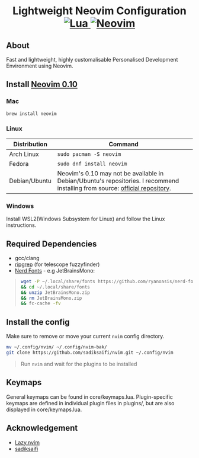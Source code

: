 <h1 align="center">Lightweight Neovim Configuration<br> 

<a href="https://www.lua.org/">
<img
    alt="Lua"
    src="https://img.shields.io/badge/lua-%232C2D72.svg?style=for-the-badge&logo=lua&logoColor=white">
</a>
<a href="https://github.com/neovim/neovim">
<img
    alt="Neovim"
    src="https://img.shields.io/badge/NeoVim-%2357A143.svg?&style=for-the-badge&logo=neovim&logoColor=white">
</a>
</h1>

## About

Fast and lightweight, highly customalisable Personalised Development Environment using Neovim. 

## Install [Neovim 0.10](https://github.com/neovim/neovim/releases/tag/v0.10.0)

### Mac
```sh
brew install neovim
```

### Linux

| Distribution | Command |
| ------------ | ------- |
| Arch Linux | `sudo pacman -S neovim` |
| Fedora | `sudo dnf install neovim` |
| Debian/Ubuntu | Neovim's 0.10 may not be available in Debian/Ubuntu's repositories. I recommend installing from source: [official repository](https://github.com/neovim/neovim/blob/master/INSTALL.md). |

### Windows
Install WSL2(Windows Subsystem for Linux) and follow the Linux instructions.

## Required Dependencies
- gcc/clang
- [ripgrep](https://github.com/BurntSushi/riprep) (for telescope fuzzyfinder)
- [Nerd Fonts](https://www.nerdfonts.com/) - e.g JetBrainsMono: 
> ```sh
> wget -P ~/.local/share/fonts https://github.com/ryanoasis/nerd-fonts/releases/download/v3.0.2/JetBrainsMono.zip 
> && cd ~/.local/share/fonts 
> && unzip JetBrainsMono.zip
> && rm JetBrainsMono.zip 
> && fc-cache -fv
> ```

## Install the config

Make sure to remove or move your current `nvim` config directory.

```sh
mv ~/.config/nvim/ ~/.config/nvim-bak/
git clone https://github.com/sadiksaifi/nvim.git ~/.config/nvim
```
> Run `nvim` and wait for the plugins to be installed

## Keymaps
General keymaps can be found in core/keymaps.lua. Plugin-specific keymaps are defined in individual plugin files in plugins/, but are
also displayed in core/keymaps.lua.

## Acknowledgement
- [Lazy.nvim](https://github.com/folke/lazy.nvim)
- [sadiksaifi](https://github.com/sadiksaifi)


